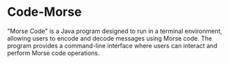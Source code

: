 # Code-Morse
"Morse Code" is a Java program designed to run in a terminal environment, allowing users to encode and decode messages using Morse code. The program provides a command-line interface where users can interact and perform Morse code operations.
